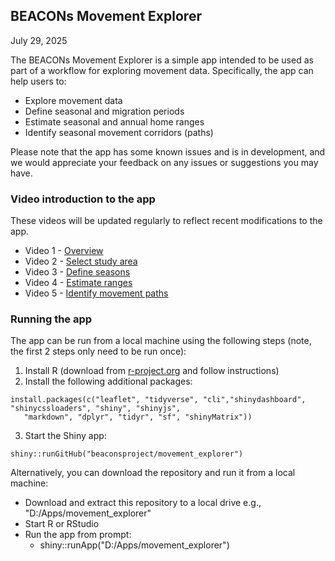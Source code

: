 ## BEACONs Movement Explorer

July 29, 2025

The BEACONs Movement Explorer is a simple app intended to be used as part of a workflow for exploring movement data. Specifically, the app can help users to:

  - Explore movement data
  - Define seasonal and migration periods
  - Estimate seasonal and annual home ranges
  - Identify seasonal movement corridors (paths)

Please note that the app has some known issues and is in development, and we would appreciate your feedback on any issues or suggestions you may have.


### Video introduction to the app

These videos will be updated regularly to reflect recent modifications to the app.

- Video 1 - [Overview](https://drive.google.com/file/d/1B-hoDu5dyd-4hSyTBoIRXnMGgSy8-KV6/view?usp=sharing)
- Video 2 - [Select study area](https://drive.google.com/file/d/1NyA7VCmodqu2RhPWgJnTnngn56zM8Abj/view?usp=sharing)
- Video 3 - [Define seasons](https://drive.google.com/file/d/1LQRAj7jZT-XaN2wrh9yUgSiEsW8HSGPj/view?usp=sharing)
- Video 4 - [Estimate ranges](https://drive.google.com/file/d/1RmLIXZLFExRZqtmYR3AednMeFnKYD2VX/view?usp=sharing)
- Video 5 - [Identify movement paths](https://drive.google.com/file/d/16LC3Ckbe4Akj7KoOkMj1vRnhC0apZhjZ/view?usp=sharing)


### Running the app

The app can be run from a local machine using the following steps (note, the first 2 steps only need to be run once):

1.  Install R (download from [r-project.org](https://www.r-project.org/) and follow instructions)
2.  Install the following additional packages:

```         
install.packages(c("leaflet", "tidyverse", "cli","shinydashboard", "shinycssloaders", "shiny", "shinyjs",
   "markdown", "dplyr", "tidyr", "sf", "shinyMatrix"))
```

3.  Start the Shiny app:

```         
shiny::runGitHub("beaconsproject/movement_explorer")
```

Alternatively, you can download the repository and run it from a local machine:

  - Download and extract this repository to a local drive e.g., "D:/Apps/movement_explorer"
  - Start R or RStudio
  - Run the app from prompt:
    - shiny::runApp("D:/Apps/movement_explorer")
